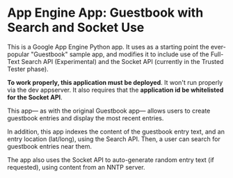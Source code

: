 
# App Engine App: Guestbook with Search and Socket Use

This is a Google App Engine Python app.  It uses as a starting point the ever-popular "Guestbook" sample app, and modifies it to include use of the Full-Text Search API (Experimental) and the Socket API (currently in the Trusted Tester phase).

**To work properly, this application must be deployed**. It won't run properly via the dev appserver. It also requires that the **application id be whitelisted for the Socket API**.

This app— as with the original Guestbook app— allows users to create guestbook entries and display the most recent entries.

In addition, this app indexes the content of the guestbook entry text, and an entry location (lat/long), using the Search API.  Then, a user can search for guestbook entries near them.

The app also uses the Socket API to auto-generate random entry text (if requested), using content from an NNTP server.


